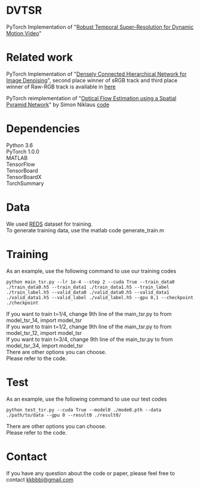 # DVTSR

PyTorch Implementation of "[Robust Temporal Super-Resolution for Dynamic Motion Video]()"

# Related work
PyTorch Implementation of "[Densely Connected Hierarchical Network for Image Denoising](http://openaccess.thecvf.com/content_CVPRW_2019/papers/NTIRE/Park_Densely_Connected_Hierarchical_Network_for_Image_Denoising_CVPRW_2019_paper.pdf)", 
second place winner of sRGB track and third place winner of Raw-RGB track is available in [here](https://github.com/BumjunPark/DHDN)    

PyTorch reimplementation of "[Optical Flow Estimation using a Spatial Pyramid Network](https://arxiv.org/abs/1611.00850)" by Simon Niklaus [code](https://github.com/sniklaus/pytorch-spynet)

# Dependencies
Python 3.6    
PyTorch 1.0.0    
MATLAB    
TensorFlow    
TensorBoard    
TensorBoardX    
TorchSummary

# Data
We used [REDS](https://seungjunnah.github.io/Datasets/reds.html) dataset for training.    
To generate training data, use the matlab code generate_train.m

# Training
As an example, use the following command to use our training codes
```
python main_tsr.py --lr 1e-4 --step 2 --cuda True --train_data0 ./train_data0.h5 --train_data1 ./train_data1.h5 --train_label ./train_label.h5 --valid_data0 ./valid_data0.h5 --valid_data1 ./valid_data1.h5 --valid_label ./valid_label.h5 --gpu 0,1 --checkpoint ./checkpoint
```
If you want to train t=1/4, change 9th line of the main_tsr.py to from model_tsr_14, import model_tsr    
If you want to train t=1/2, change 9th line of the main_tsr.py to from model_tsr_12, import model_tsr    
If you want to train t=3/4, change 9th line of the main_tsr.py to from model_tsr_34, import model_tsr    
There are other options you can choose.    
Please refer to the code.  

# Test
As an example, use the following command to use our test codes
```
python test_tsr.py --cuda True --model0 ./mode0.pth --data ./path/to/data --gpu 0 --result0 ./result0/
```
There are other options you can choose.    
Please refer to the code.

# Contact
If you have any question about the code or paper, please feel free to contact kkbbbj@gmail.com


